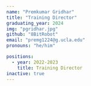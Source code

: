 ```yaml
---
name: "Premkumar Gridhar"
title: "Training Director"
graduating_year: 2024
img: "pgridhar.jpg"
github: "8BitRobot"
email: "premg1224@g.ucla.edu"
pronouns: "he/him"

positions:
  - year: 2022-2023
    title: Training Director
inactive: true
---
```

